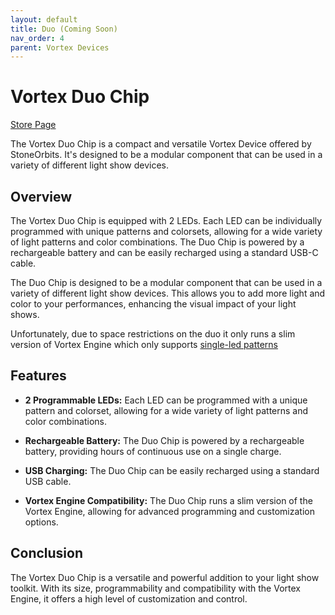 ```yaml
---
layout: default
title: Duo (Coming Soon)
nav_order: 4
parent: Vortex Devices
---
```


# Vortex Duo Chip
[Store Page](https://stoneorbits.com/products/duo-chip)

The Vortex Duo Chip is a compact and versatile Vortex Device offered by StoneOrbits. It's designed to be a modular component that can be used in a variety of different light show devices.

## Overview

The Vortex Duo Chip is equipped with 2 LEDs. Each LED can be individually programmed with unique patterns and colorsets, allowing for a wide variety of light patterns and color combinations. The Duo Chip is powered by a rechargeable battery and can be easily recharged using a standard USB-C cable.

The Duo Chip is designed to be a modular component that can be used in a variety of different light show devices. This allows you to add more light and color to your performances, enhancing the visual impact of your light shows.

Unfortunately, due to space restrictions on the duo it only runs a slim version of Vortex Engine which only supports [single-led patterns](patterns.html)

## Features

- **2 Programmable LEDs:** Each LED can be programmed with a unique pattern and colorset, allowing for a wide variety of light patterns and color combinations.

- **Rechargeable Battery:** The Duo Chip is powered by a rechargeable battery, providing hours of continuous use on a single charge.

- **USB Charging:** The Duo Chip can be easily recharged using a standard USB cable.

- **Vortex Engine Compatibility:** The Duo Chip runs a slim version of the Vortex Engine, allowing for advanced programming and customization options.

## Conclusion

The Vortex Duo Chip is a versatile and powerful addition to your light show toolkit. With its size, programmability and compatibility with the Vortex Engine, it offers a high level of customization and control.
